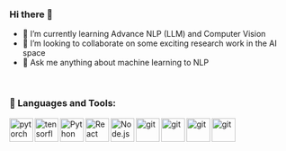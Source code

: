 ### Hi there 👋


- 🌱 I’m currently learning Advance NLP (LLM) and Computer Vision
- 👯 I’m looking to collaborate on some exciting research work in the AI space
- 💬 Ask me anything about machine learning to NLP 


<br>

### 🔨 Languages and Tools:
<a href="https://pytorch.org/" target="_blank"> <img align="left" src="https://raw.githubusercontent.com/rahul-jha98/github_readme_icons/main/language_and_tools/square/pytorch/pytorch.svg" alt="pytorch" height="42px"/> </a> 
<a href="https://www.tensorflow.org" target="_blank"> <img align="left" src="https://raw.githubusercontent.com/rahul-jha98/github_readme_icons/main/language_and_tools/square/tensorflow/tensorflow.svg" alt="tensorflow" height="42px"/> </a> 
<a href="https://www.python.org" target="_blank"><img align="left" alt="Python" height ="42px" src="https://raw.githubusercontent.com/rahul-jha98/github_readme_icons/main/language_and_tools/square/python/python.svg"></a>
<a href="https://reactjs.org/" target="_blank"> <img align="left" alt="React" height ="42px" src="https://raw.githubusercontent.com/rahul-jha98/github_readme_icons/main/language_and_tools/square/react/react.svg"></a>
<a href="https://nodejs.org" target="_blank"><img align="left" alt="Node.js" height ="42px" src="https://raw.githubusercontent.com/rahul-jha98/github_readme_icons/main/language_and_tools/square/node/node.svg"></a>
<a href="https://git-scm.com/" target="_blank"> <img src="https://raw.githubusercontent.com/rahul-jha98/github_readme_icons/main/language_and_tools/square/git-scm/git-scm.svg" align="left" alt="git" height='42px'/> </a>
<a href="https://portal.azure.com/#home" target="_blank"> <img src="https://github.com/rahul-jha98/README_icons/blob/main/language_and_tools/square/azure/azure.svg" align="left" alt="git" height='42px'/> </a>
<a href="https://hadoop.apache.org/" target="_blank"> <img src="https://github.com/rahul-jha98/README_icons/blob/main/language_and_tools/square/hadoop/hadoop.svg" align="left" alt="git" height='42px'/> </a>
<a href="https://www.docker.com/" target="_blank"> <img src="https://github.com/rahul-jha98/README_icons/blob/main/language_and_tools/square/docker/docker.svg" align="left" alt="git" height='42px'/> </a>





<br>


